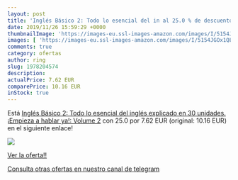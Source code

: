 ```yaml
---
layout: post
title: 'Inglés Básico 2: Todo lo esencial del in al 25.0 % de descuento'
date: 2019/11/26 15:59:29 +0000
thumbnailImage: 'https://images-eu.ssl-images-amazon.com/images/I/5154JGOx1QL._SL200_.jpg'
images: [ 'https://images-eu.ssl-images-amazon.com/images/I/5154JGOx1QL._SL200_.jpg' ]
comments: true
category: ofertas
author: ring
slug: 1978204574
description:
actualPrice: 7.62 EUR
comparePrice: 10.16 EUR
inStock: true
---
```


Está [Inglés Básico 2: Todo lo esencial del inglés explicado en 30 unidades. ¡Empieza a hablar ya!: Volume 2](https://www.amazon.com/dp/1978204574/?tag=redken08-20) con 25.0 por 7.62 EUR (original: 10.16 EUR) en el siguiente enlace!

[![](https://images-eu.ssl-images-amazon.com/images/I/5154JGOx1QL._SL200_.jpg)](https://www.amazon.com/dp/1978204574/?tag=redken08-20)

[Ver la oferta!!](https://www.amazon.com/dp/1978204574/?tag=redken08-20)

[Consulta otras ofertas en nuestro canal de telegram](https://t.me/s/ofertas25)
